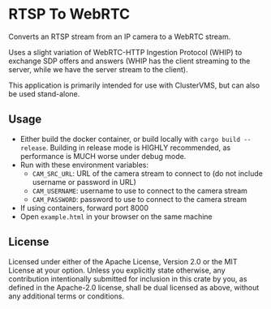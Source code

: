 # RTSP To WebRTC

Converts an RTSP stream from an IP camera to a WebRTC stream.

Uses a slight variation of WebRTC-HTTP Ingestion Protocol (WHIP) to exchange SDP offers and answers (WHIP has the client streaming to the server, while we have the server stream to the client).

This application is primarily intended for use with ClusterVMS, but can also be used stand-alone.



## Usage

* Either build the docker container, or build locally with `cargo build --release`. Building in release mode is HIGHLY recommended, as performance is MUCH worse under debug mode.
* Run with these environment variables:
	* `CAM_SRC_URL`: URL of the camera stream to connect to (do not include username or password in URL)
	* `CAM_USERNAME`: username to use to connect to the camera stream
	* `CAM_PASSWORD`: password to use to connect to the camera stream
* If using containers, forward port 8000
* Open `example.html` in your browser on the same machine



## License

Licensed under either of the Apache License, Version 2.0 or the MIT License at your option. Unless you explicitly state otherwise, any contribution intentionally submitted for inclusion in this crate by you, as defined in the Apache-2.0 license, shall be dual licensed as above, without any additional terms or conditions.

